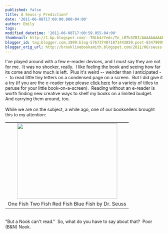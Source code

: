 ```yaml
---
published: false
title: A Seuss-y Prediction?
date: '2011-06-08T17:00:00.000-04:00'
author: Emily
tags: 
modified_datetime: '2011-06-08T17:00:59.055-04:00'
thumbnail: http://1.bp.blogspot.com/--TNLb4rYedc/Te_iM7b3ZBI/AAAAAAAAAP4/rVnUiBLIbfU/s72-c/nook.png
blogger_id: tag:blogger.com,1999:blog-5767374071871443859.post-8347909535803954461
blogger_orig_url: http://brooklinebooksmith.blogspot.com/2011/06/seuss-y-prediction.html
---
```


I've played around with a few e-reader devices, and I must say they are not for me.&nbsp; It was no shocker, really.&nbsp; I like feeling the book and seeing how far its come and how much is left.&nbsp; Plus it's weird -- weirder&nbsp;than I anticipated --&nbsp;&nbsp;to read little tiny letters on a condensed page on a screen.&nbsp; But I did give it a try (if you are the e-reader type please <a href="http://www.brooklinebooksmith-shop.com/gbook/help/about">click here</a> for a variety of titles to peruse for your little book-on-a-screen).&nbsp; Reading without an e-reader is worth finding new creative ways to shelf my books on a limited budget.&nbsp; And carrying them around, too.<br /><br />While we are on the subject, a while ago, one of our booksellers brought this to my attention: <table align="center" cellpadding="0" cellspacing="0" class="tr-caption-container" style="margin-left: auto; margin-right: auto; text-align: center;"><tbody><tr><td style="text-align: center;"><a href="http://1.bp.blogspot.com/--TNLb4rYedc/Te_iM7b3ZBI/AAAAAAAAAP4/rVnUiBLIbfU/s1600/nook.png" imageanchor="1" style="margin-left: auto; margin-right: auto;"><img border="0" height="241" src="http://1.bp.blogspot.com/--TNLb4rYedc/Te_iM7b3ZBI/AAAAAAAAAP4/rVnUiBLIbfU/s320/nook.png" t8="true" width="320" /></a></td></tr><tr><td class="tr-caption" style="text-align: center;">One Fish Two Fish Red Fish Blue Fish by Dr. Seuss</td></tr></tbody></table><br />"But a Nook can't read."&nbsp; So, what do you have to say about that?&nbsp; Poor (B&amp;N) Nook.